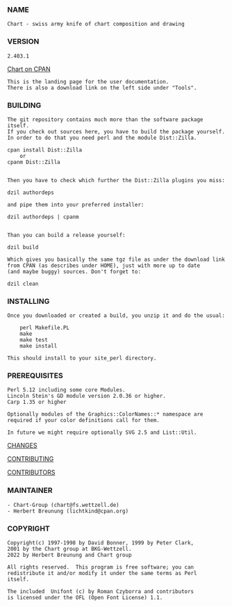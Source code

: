 ### NAME

    Chart - swiss army knife of chart composition and drawing

### VERSION
 
    2.403.1

[Chart on CPAN](https://metacpan.org/pod/Chart)

    This is the landing page for the user documentation.
    There is also a download link on the left side under "Tools".
   

### BUILDING

    The git repository contains much more than the software package itself.
    If you check out sources here, you have to build the package yourself.
    In order to do that you need perl and the module Dist::Zilla.
    
    cpan install Dist::Zilla   
        or 
    cpanm Dist::Zilla

    
    Then you have to check which further the Dist::Zilla plugins you miss:
    
    dzil authordeps
    
    and pipe them into your preferred installer:
    
    dzil authordeps | cpanm
    
  
    Than you can build a release yourself:

    dzil build
    
    Which gives you basically the same tgz file as under the download link
    from CPAN (as describes under HOME), just with more up to date 
    (and maybe buggy) sources. Don't forget to:
    
    dzil clean


### INSTALLING

    Once you downloaded or created a build, you unzip it and do the usual:
 
        perl Makefile.PL
        make
        make test
        make install

    This should install to your site_perl directory.


### PREREQUISITES

    Perl 5.12 including some core Modules.
    Lincoln Stein's GD module version 2.0.36 or higher.
    Carp 1.35 or higher
    
    Optionally modules of the Graphics::ColorNames::* namespace are
    required if your color definitions call for them.
    
    In future we might require optionally SVG 2.5 and List::Util.


[CHANGES](https://github.com/lichtkind/Chart/blob/main/Changes)

[CONTRIBUTING](https://github.com/lichtkind/Chart/blob/main/CONTRIBUTING)

[CONTRIBUTORS](https://metacpan.org/pod/Chart#CONTRIBUTORS)


### MAINTAINER

    - Chart-Group (chart@fs.wettzell.de)
    - Herbert Breunung (lichtkind@cpan.org)


### COPYRIGHT

    Copyright(c) 1997-1998 by David Bonner, 1999 by Peter Clark,
    2001 by the Chart group at BKG-Wettzell.
    2022 by Herbert Breunung and Chart group

    All rights reserved.  This program is free software; you can
    redistribute it and/or modify it under the same terms as Perl 
    itself.

    The included  Unifont (c) by Roman Czyborra and contributors 
    is licensed under the OFL (Open Font License) 1.1.
